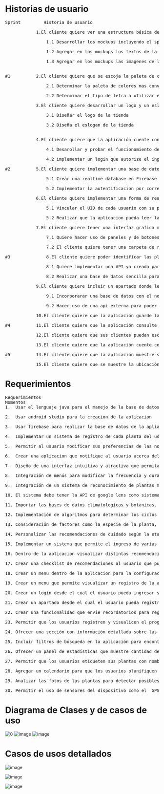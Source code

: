# Historias de usuario  
<pre>Sprint	 		Historia de usuario
	
  			1.El cliente quiere ver una estructura básica de la aplicación móvil para establecer sus expectativas
	
				1.1	Desarrollar los mockups incluyendo el splashscreen, login, home, pantalla de pedidos, pantalla de comentarios y pantalla de configuración
	
				1.2	Agregar en los mockups los textos de la aplicación				
	
				1.3	Agregar en los mockups las imagenes de la aplicación		
	

#1			2.El cliente quiere que se escoja la paleta de colores y tipo de letra para definir su identidad empresarial
	
				2.1	Determinar la paleta de colores mas conveniente de acuerdo a la tienda			Elegir el color verde para una aplicación sobre plantas puede ayudar a transmitir la esencia de la naturaleza, la vitalidad y la 																	tranquilidad, además de hacer que la aplicación sea fácilmente reconocible y agradable visualmente para los usuarios.
	
				2.2	Determinar el tipo de letra a utilizar en la aplicación					Aileron puede ser una excelente opción para una aplicación sobre plantas debido a su estilo moderno y limpio, su legibilidad en pantallas 																digitales, su variedad de estilos y su capacidad para mantener la consistencia de la marca.

  			3.El cliente quiere desarrollar un logo y un eslogan para dar a conocer su marca  
	
				3.1	Diseñar el logo de la tienda	
	
				3.2	Diseña el eslogan de la tienda	

  						
			4.El cliente quiere que la aplicación cuente con un Register y un login para identificar a sus clientes	
	
				4.1 Desarollar y probar el funcionamiento del registro
	
				4.2 implementar un login que autorize el ingreso en base a un registro previo
	
#2 			5.El cliente quiere implementar una base de datos que guarde plantas
	
				5.1 Crear una realtime database en Firebase y un modulo de autentificacion
	
				5.2 Implementar la autentificacion por correo y una forma de administrar las claves por tokens
	
  			6.El cliente quiere implementar una forma de realizar un registro de la planta dentro de la aplicacion	
	
				5.1 Vincular el UID de cada usuario con su propio jardin
	
				5.2 Realizar que la aplicacion pueda leer la base de datos y mostrar las plantas añadidas

  			7.El cliente quiere tener una interfaz grafica mas avanzada mas legible e intuitiva
	
				7.1 Quiere hacer uso de paneles y de botones con colores llamativos
	
				7.2 El cliente quiere tener una carpeta de recursos variados entre lo que se encuentran imagenes fuentes y formas

#3  			8.El cliente quiere poder identificar las plantas a traves de la aplicacion	
	
				8.1 Quiere implementar una API ya creada para identificarla 
	
				8.2 Realizar una base de datos sencilla para entrenar un modelo de reconocimiento
	
  			9.El cliente quiere incluir un apartado donde le indican el nombre cientifico de la planta identificada
	
				9.1 Incorporarar una base de datos con el nombre cientifico
	
				9.2 Hacer uso de una api externa para poder visualizar diferentes caracteristicas 				

 			10.El cliente quiere que la aplicación guarde las personalizaciones del usuario para ofrecer un mejor servicio	

#4			11.El cliente quiere que la aplicación consulte el inventario de su tienda en la nube para mostrar un inventario actualizado	

   			12.El cliente quiere que sus clientes puedan escribir y leer comentarios sobre la tienda para interesar a posibles compradores	

 			13.El cliente quiere que la aplicación cuente con un lector de código de barras para que sus clientes puedan conocer mejor sus productos	

#5			14.El cliente quiere que la aplicación muestre su cuenta de instagram para mejorar la interacción con sus clientes			

  			15.El cliente quiere que se muestre la ubicación geografica de su tienda para que sus clientes sepan donde encontrarlo		
</pre>
# Requerimientos 
<pre>Requerimientos	
Momentos	
1.	Usar el lenguaje java para el manejo de la base de datos
	
2.	Usar android studio para la creacion de la aplicacion 
	
3.	Usar firebase para realizar la base de datos de la apliacion 
	
4.	Implementar un sistema de registro de cada planta del usuario, dentro de jardin virtual
	
5.	Permitir al usuario modificar sus preferencias de las notificaciones push up
	
6.	Crear una aplicacion que notifique al usuario acerca del estado de la planta
	
7.	Diseño de una interfaz intuitiva y atractiva que permita a los usuarios navegar fácilmente por la aplicación.
	
8.	Integración de menús para modificar la frecuencia y duración del riego.
	
9.	Integración de un sistema de reconocimiento de plantas mediante imágenes.
	
10.	El sistema debe tener la API de google lens como sistema de reconocimiento.
	
11.	Importar las bases de datos climatologicas y botanicas.
	
12.	Implementación de algoritmos para determinar los ciclos de riego y la cantidad de luz requerida por cada tipo de planta.
	
13.	Consideración de factores como la especie de la planta, condiciones climáticas locales y estación del año para ajustar las recomendaciones.
	
14.	Personalizar las recomendaciones de cuidado según la etapa de vida de la planta (semilla, plántula, adulta, etc.)
	
15.	Implementar un sistema que permite el ingreso de varias plantas para un mismo usuario con sus distintos atributos
	
16.	Dentro de la aplicacion visualizar distintas recomendaciones basadas en la base de datos botanica
	
17.	Crear una checklist de recomendaciones al usuario que puede dar por cumplidas dentro de la aplicacion

18.	Crear un menu dentro de la aplicacion para la configuracion de la misma en distintos aspectos como lo puede ser la personalizacion de notificaciones
	
19.	Crear un menu que permite visualizar un registro de la actividad del dispositivo y de la planta 
	
20.	Crear un login desde el cual el usuario pueda ingresar sus datos y se verifique con los de la base de datos
	
21.	Crear un apartado desde el cual el usuario pueda registrar sus datos por primera vez 
	
22.	Crear una funcionalidad que envíe recordatorios para regar las plantas según las necesidades específicas de cada una
	
23.	Permitir que los usuarios registren y visualicen el progreso de crecimiento de cada planta con fotos y anotaciones
	
24.	Ofrecer una sección con información detallada sobre las plantas registradas, incluyendo cuidados generales y curiosidades
	
25.	Incluir filtros de búsqueda en la aplicación para encontrar rápidamente plantas específicas en el jardín virtual
	
26.	Ofrecer un panel de estadísticas que muestre cantidad de plantas cuidadas y frecuencia de riego
	
27.	Permitir que los usuarios etiqueten sus plantas con nombres o etiquetas personalizadas para una mejor organización en el jardín virtual
	
28.	Agregar un calendario para que los usuarios planifiquen y registren actividades relacionadas con sus plantas, como fechas de trasplante o poda
	
29.	Analizar las fotos de las plantas para detectar posibles signos de enfermedades o problemas de crecimiento y notificar al usuario
	
30.	Permitir el uso de sensores del dispositivo como el  GPS para la identificacionn precisa de las plantas
</pre>

# Diagrama de Clases y de casos de uso  
![0](https://github.com/user-attachments/assets/a8301384-21c0-4be4-baf0-2b3bdda6f4c6)
![image](https://github.com/user-attachments/assets/f87c9666-dee1-44e8-b7e3-ff6339e6d21a)
![image](https://github.com/user-attachments/assets/73b4a828-2ab7-4462-bfb7-dfc6be8dea49)


# Casos de usos detallados

![image](https://github.com/user-attachments/assets/7292ff9b-f735-42be-8505-2368b89725c4)

![image](https://github.com/user-attachments/assets/9b9de2b7-6197-4586-87d1-32333245435e)

![image](https://github.com/user-attachments/assets/982cd682-9128-4610-ad23-c9692fe27eb4)

